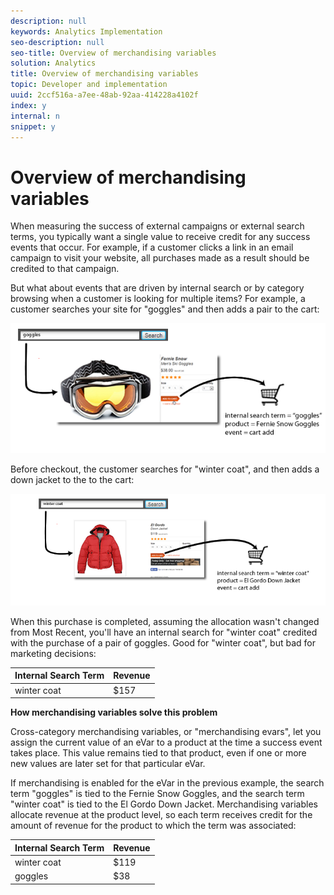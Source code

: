 ```yaml
---
description: null
keywords: Analytics Implementation
seo-description: null
seo-title: Overview of merchandising variables
solution: Analytics
title: Overview of merchandising variables
topic: Developer and implementation
uuid: 2ccf516a-a7ee-48ab-92aa-414228a4102f
index: y
internal: n
snippet: y
---
```


# Overview of merchandising variables

When measuring the success of external campaigns or external search terms, you typically want a single value to receive credit for any success events that occur. For example, if a customer clicks a link in an email campaign to visit your website, all purchases made as a result should be credited to that campaign.

But what about events that are driven by internal search or by category browsing when a customer is looking for multiple items? For example, a customer searches your site for "goggles" and then adds a pair to the cart: 

![](assets/merch-example-goggles.png)

Before checkout, the customer searches for "winter coat", and then adds a down jacket to the to the cart: 

![](assets/merch-example-coat.png)

When this purchase is completed, assuming the allocation wasn't changed from Most Recent, you'll have an internal search for "winter coat" credited with the purchase of a pair of goggles. Good for "winter coat", but bad for marketing decisions: 

|  Internal Search Term  | Revenue  |
|---|---|
|  winter coat  | $157  |

**How merchandising variables solve this problem**

Cross-category merchandising variables, or "merchandising evars", let you assign the current value of an eVar to a product at the time a success event takes place. This value remains tied to that product, even if one or more new values are later set for that particular eVar.

If merchandising is enabled for the eVar in the previous example, the search term "goggles" is tied to the Fernie Snow Goggles, and the search term "winter coat" is tied to the El Gordo Down Jacket. Merchandising variables allocate revenue at the product level, so each term receives credit for the amount of revenue for the product to which the term was associated: 

|  Internal Search Term  | Revenue  |
|---|---|
|  winter coat  | $119  |
|  goggles  | $38  |

